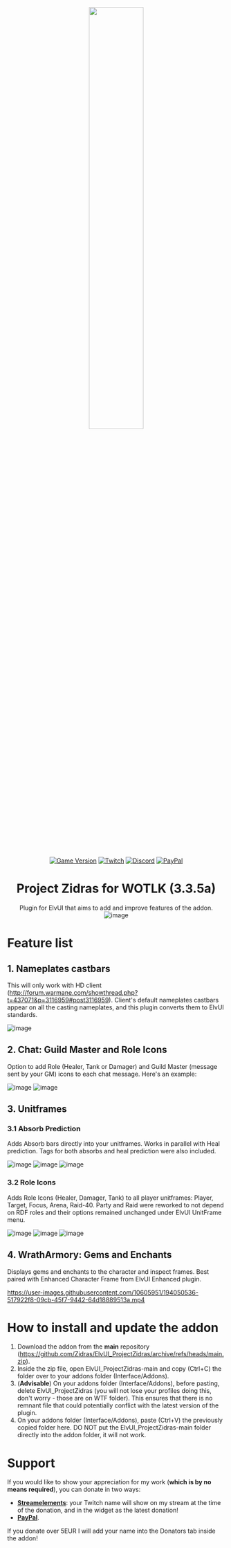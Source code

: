<div align="center">

<img src="https://user-images.githubusercontent.com/10605951/150194385-5b7347dc-dbdf-4750-ae39-30d1b2fb5cb3.png" width=50% height=50%>

[![Game Version](https://img.shields.io/badge/wow-3.3.5-blue.svg)](https://github.com/Zidras/ElvUI_ProjectZidras)
[![Twitch](https://img.shields.io/twitch/status/the_zidras?style=social)](https://www.twitch.tv/the_zidras)
[![Discord](https://img.shields.io/discord/598993375479463946.svg?label=&logo=discord&logoColor=ffffff&color=7389D8&labelColor=6A7EC2)](https://discord.gg/CyVWDWS)
[![PayPal](https://img.shields.io/endpoint?url=https://www.stormfx.com/img/svg/paypal.json)](https://paypal.me/zidras)

# Project Zidras for WOTLK (3.3.5a)
Plugin for ElvUI that aims to add and improve features of the addon.
![image](https://user-images.githubusercontent.com/10605951/139590485-fa6bc8a6-2eb0-46a8-b141-2662b6f41690.png)

</div>

# Feature list
## 1. Nameplates castbars
This will only work with HD client (http://forum.warmane.com/showthread.php?t=437071&p=3116959#post3116959). Client's default nameplates castbars appear on all the casting nameplates, and this plugin converts them to ElvUI standards.

![image](https://user-images.githubusercontent.com/10605951/133909514-541f70b0-a569-48df-9776-16351992600c.png)

## 2. Chat: Guild Master and Role Icons
Option to add Role (Healer, Tank or Damager) and Guild Master (message sent by your GM) icons to each chat message. Here's an example:

![image](https://user-images.githubusercontent.com/10605951/139589879-7b293771-b9fd-4529-88d2-fc6dd86e7d0a.png)
![image](https://user-images.githubusercontent.com/10605951/139590016-d6796a96-a962-44b2-8951-9cf66e0998bc.png)

## 3. Unitframes
### 3.1 Absorb Prediction
Adds Absorb bars directly into your unitframes. Works in parallel with Heal prediction. Tags for both absorbs and heal prediction were also included.

![image](https://user-images.githubusercontent.com/10605951/139590349-94f7f4d7-c49d-464a-bdd1-717438a5fe23.png)
![image](https://user-images.githubusercontent.com/10605951/139590100-48be98e0-065a-4f20-bc47-56aa26ab9ece.png)
![image](https://user-images.githubusercontent.com/10605951/139592806-2db583f8-f2f9-4c2f-9f70-83cd30fa4878.png)

### 3.2 Role Icons
Adds Role Icons (Healer, Damager, Tank) to all player unitframes: Player, Target, Focus, Arena, Raid-40. Party and Raid were reworked to not depend on RDF roles and their options remained unchanged under ElvUI UnitFrame menu.

![image](https://user-images.githubusercontent.com/10605951/140435721-a0e32151-ab07-4e09-8099-aec5bc708162.png)
![image](https://user-images.githubusercontent.com/10605951/140436070-6cbd807b-9808-447f-9346-0f99c20c14d4.png)
![image](https://user-images.githubusercontent.com/10605951/140436140-05272961-20ae-483f-aa6b-53e2af0d9496.png)

## 4. WrathArmory: Gems and Enchants
Displays gems and enchants to the character and inspect frames. Best paired with Enhanced Character Frame from ElvUI Enhanced plugin.

https://user-images.githubusercontent.com/10605951/194050536-517922f8-09cb-45f7-9442-64d18889513a.mp4




# How to install and update the addon
1. Download the addon from the **main** repository (https://github.com/Zidras/ElvUI_ProjectZidras/archive/refs/heads/main.zip).
2. Inside the zip file, open ElvUI_ProjectZidras-main and copy (Ctrl+C) the folder over to your addons folder (Interface/Addons). 
3. (**Advisable**) On your addons folder (Interface/Addons), before pasting, delete ElvUI_ProjectZidras (you will not lose your profiles doing this, don't worry - those are on WTF folder). This ensures that there is no remnant file that could potentially conflict with the latest version of the plugin.
4. On your addons folder (Interface/Addons), paste (Ctrl+V) the previously copied folder here. DO NOT put the ElvUI_ProjectZidras-main folder directly into the addon folder, it will not work.

# Support
If you would like to show your appreciation for my work (**which is by no means required**), you can donate in two ways:
- [**Streamelements**](https://streamelements.com/the_zidras/tip): your Twitch name will show on my stream at the time of the donation, and in the widget as the latest donation!
- [**PayPal**](https://paypal.me/zidras).

If you donate over 5EUR I will add your name into the Donators tab inside the addon!
